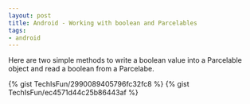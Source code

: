 ```yaml
---
layout: post
title: Android - Working with boolean and Parcelables
tags:
- android
---
```


Here are two simple methods to write a boolean value into a Parcelable object and read a boolean from a Parcelabe.

{% gist  TechIsFun/2990089405796fc32fc8 %}
{% gist  TechIsFun/ec4571d44c25b86443af %}

